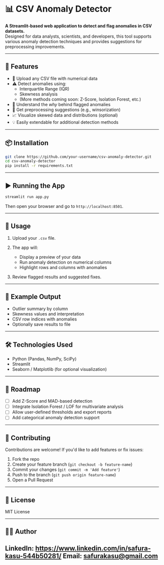 # 📊 CSV Anomaly Detector

**A Streamlit-based web application to detect and flag anomalies in CSV datasets.**  
Designed for data analysts, scientists, and developers, this tool supports various anomaly detection techniques and provides suggestions for preprocessing improvements.

---

## 🚀 Features

- 📂 Upload any CSV file with numerical data
- ⚠️ Detect anomalies using:
  - Interquartile Range (IQR)
  - Skewness analysis
  - (More methods coming soon: Z-Score, Isolation Forest, etc.)
- 🧠 Understand the *why* behind flagged anomalies
- 🔧 Get preprocessing suggestions (e.g., winsorization)
- 📈 Visualize skewed data and distributions (optional)
- 💡 Easily extendable for additional detection methods

---

## 📦 Installation

```bash
git clone https://github.com/your-username/csv-anomaly-detector.git
cd csv-anomaly-detector
pip install -r requirements.txt
````

---

## ▶️ Running the App

```bash
streamlit run app.py
```

Then open your browser and go to `http://localhost:8501`.

---

## 📝 Usage

1. Upload your `.csv` file.
2. The app will:

   * Display a preview of your data
   * Run anomaly detection on numerical columns
   * Highlight rows and columns with anomalies
3. Review flagged results and suggested fixes.

---

## 📌 Example Output

* Outlier summary by column
* Skewness values and interpretation
* CSV row indices with anomalies
* Optionally save results to file

---

## 🛠 Technologies Used

* Python (Pandas, NumPy, SciPy)
* Streamlit
* Seaborn / Matplotlib (for optional visualization)

---

## 🔮 Roadmap

* [ ] Add Z-Score and MAD-based detection
* [ ] Integrate Isolation Forest / LOF for multivariate analysis
* [ ] Allow user-defined thresholds and export reports
* [ ] Add categorical anomaly detection support

---

## 🤝 Contributing

Contributions are welcome! If you'd like to add features or fix issues:

1. Fork the repo
2. Create your feature branch (`git checkout -b feature-name`)
3. Commit your changes (`git commit -m 'Add feature'`)
4. Push to the branch (`git push origin feature-name`)
5. Open a Pull Request

---

## 📄 License

MIT License

---

## 👩‍💻 Author

LinkedIn: https://www.linkedin.com/in/safura-kasu-544b50281/
Email: safurakasu@gmail.com
---


